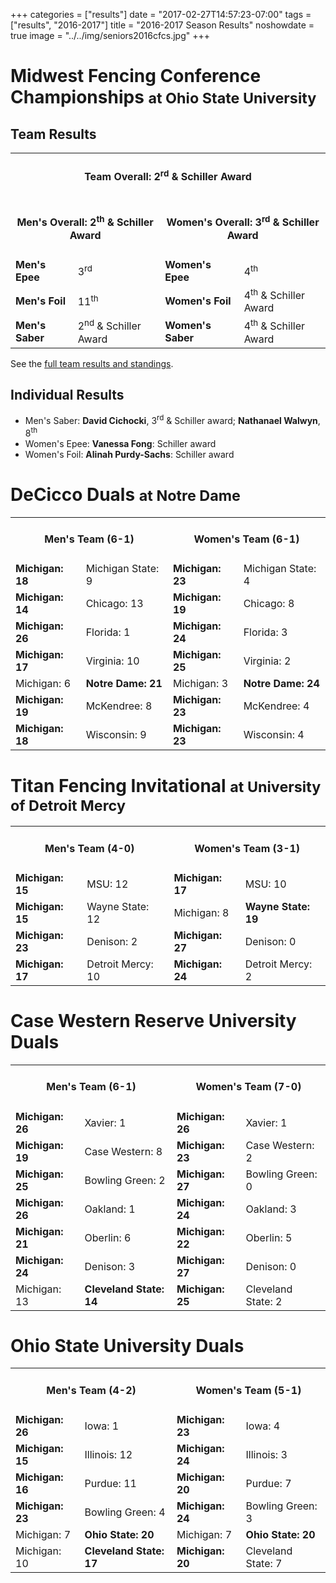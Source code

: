 +++
categories = ["results"]
date = "2017-02-27T14:57:23-07:00"
tags = ["results", "2016-2017"]
title = "2016-2017 Season Results"
noshowdate = true
image = "../../img/seniors2016cfcs.jpg"
+++

# Midwest Fencing Conference Championships <small>at Ohio State University</small>
## Team Results
<table class="table table-striped"><tbody>
<tr><td colspan="4"><h4 align="Center"><strong>Team Overall</strong>: 2<sup>rd</sup> & Schiller Award</h4></td></tr>
<tr><td colspan="2"><h4 align="Center"><strong>Men's Overall</strong>: 2<sup>th</sup> & Schiller Award</h4></td>
    <td colspan="2"><h4 align="Center"><strong>Women's Overall</strong>: 3<sup>rd</sup> & Schiller Award</h4></td></tr>
<tr><td><strong>Men's Epee</strong></td><td>3<sup>rd</sup></td>
    <td><strong>Women's Epee</strong></td><td>4<sup>th</sup></td></tr>
<tr><td><strong>Men's Foil</strong></td><td>11<sup>th</sup></td>
    <td><strong>Women's Foil</strong></td><td>4<sup>th</sup> & Schiller Award</td></tr>
<tr><td><strong>Men's Saber</strong></td><td>2<sup>nd</sup> & Schiller Award</td>
    <td><strong>Women's Saber</strong></td><td>4<sup>th</sup> & Schiller Award</td></tr>
</tbody></table>

See the [full team results and standings](MFC_2017.pdf).

## Individual Results
 - Men's Saber: **David Cichocki**, 3<sup>rd</sup> & Schiller award; **Nathanael Walwyn**, 8<sup>th</sup>
 - Women's Epee: **Vanessa Fong**: Schiller award
 - Women's Foil: **Alinah Purdy-Sachs**: Schiller award

# DeCicco Duals <small>at Notre Dame</small>
<table class="table table-striped"><tbody>
<tr><td colspan="2"><h4 align="Center"><strong>Men's Team</strong> (6-1)</h4></td>  <td colspan="2"><h4 align="Center"><strong>Women's Team</strong> (6-1)</h4></td></tr>
<tr><td><strong>Michigan: 18</strong></td><td>Michigan State: 9</td>      	    <td><strong>Michigan: 23</strong></td><td>Michigan State: 4</td></tr>
<tr><td><strong>Michigan: 14</strong></td><td>Chicago: 13</td>             	    <td><strong>Michigan: 19</strong></td><td>Chicago: 8</td></tr>
<tr><td><strong>Michigan: 26</strong></td><td>Florida: 1</td>             	    <td><strong>Michigan: 24</strong></td><td>Florida: 3</td></tr>
<tr><td><strong>Michigan: 17</strong></td><td>Virginia: 10</td>             	<td><strong>Michigan: 25</strong></td><td>Virginia: 2</td></tr>
<tr><td>Michigan: 6</td><td><strong>Notre Dame: 21</strong></td>           	    <td>Michigan: 3</td><td><strong>Notre Dame: 24</strong></td></tr>
<tr><td><strong>Michigan: 19</strong></td><td>McKendree: 8</td>             	<td><strong>Michigan: 23</strong></td><td>McKendree: 4</td></tr>
<tr><td><strong>Michigan: 18</strong></td><td>Wisconsin: 9</td>             	<td><strong>Michigan: 23</strong></td><td>Wisconsin: 4</td></tr>
</tbody></table>

# Titan Fencing Invitational <small>at University of Detroit Mercy</small>
<table class="table table-striped"><tbody>
<tr><td colspan="2"><h4 align="Center"><strong>Men's Team</strong> (4-0)</h4></td>  <td colspan="2"><h4 align="Center"><strong>Women's Team</strong> (3-1)</h4></td></tr>
<tr><td><strong>Michigan: 15</strong></td><td>MSU: 12</td>                          <td><strong>Michigan: 17</strong></td><td>MSU: 10</td></tr>
<tr><td><strong>Michigan: 15</strong></td><td>Wayne State: 12</td>                  <td>Michigan: 8</td><td><strong>Wayne State: 19</strong></td></tr>
<tr><td><strong>Michigan: 23</strong></td><td>Denison: 2</td>                       <td><strong>Michigan: 27</strong></td><td>Denison: 0</td></tr>
<tr><td><strong>Michigan: 17</strong></td><td>Detroit Mercy: 10</td>                <td><strong>Michigan: 24</strong></td><td>Detroit Mercy: 2</td></tr>
</tbody></table>

# Case Western Reserve University Duals
<table class="table table-striped"><tbody>
<tr><td colspan="2"><h4 align="Center"><strong>Men's Team</strong> (6-1)</h4></td>  <td colspan="2"><h4 align="Center"><strong>Women's Team</strong> (7-0)</h4></td></tr>
<tr><td><strong>Michigan: 26</strong></td><td>Xavier: 1</td>                        <td><strong>Michigan: 26</strong></td><td>Xavier: 1</td></tr>
<tr><td><strong>Michigan: 19</strong></td><td>Case Western: 8</td>                  <td><strong>Michigan: 23</strong></td><td>Case Western: 2</td></tr>
<tr><td><strong>Michigan: 25</strong></td><td>Bowling Green: 2</td>                 <td><strong>Michigan: 27</strong></td><td>Bowling Green: 0</td></tr>
<tr><td><strong>Michigan: 26</strong></td><td>Oakland: 1</td>                       <td><strong>Michigan: 24</strong></td><td>Oakland: 3</td></tr>
<tr><td><strong>Michigan: 21</strong></td><td>Oberlin: 6</td>                       <td><strong>Michigan: 22</strong></td><td>Oberlin: 5</td></tr>
<tr><td><strong>Michigan: 24</strong></td><td>Denison: 3</td>                       <td><strong>Michigan: 27</strong></td><td>Denison: 0</td></tr>
<tr><td>Michigan: 13</td><td><strong>Cleveland State: 14</strong></td>              <td><strong>Michigan: 25</strong></td><td>Cleveland State: 2</td></tr>
</tbody></table>

# Ohio State University Duals
<table class="table table-striped"><tbody>
<tr><td colspan="2"><h4 align="Center"><strong>Men's Team</strong> (4-2)</h4></td>  <td colspan="2"><h4 align="Center"><strong>Women's Team</strong> (5-1)</h4></td></tr>
<tr><td><strong>Michigan: 26</strong></td><td>Iowa: 1</td>                          <td><strong>Michigan: 23</strong></td><td>Iowa: 4</td></tr>
<tr><td><strong>Michigan: 15</strong></td><td>Illinois: 12</td>                     <td><strong>Michigan: 24</strong></td><td>Illinois: 3</td></tr>
<tr><td><strong>Michigan: 16</strong></td><td>Purdue: 11</td>                       <td><strong>Michigan: 20</strong></td><td>Purdue: 7</td></tr>
<tr><td><strong>Michigan: 23</strong></td><td>Bowling Green: 4</td>                 <td><strong>Michigan: 24</strong></td><td>Bowling Green: 3</td></tr>
<tr><td>Michigan: 7</td><td><strong>Ohio State: 20</strong></td>                    <td>Michigan: 7</td><td><strong>Ohio State: 20</strong></td></tr>
<tr><td>Michigan: 10</td><td><strong>Cleveland State: 17</strong></td>              <td><strong>Michigan: 20</strong></td><td>Cleveland State: 7</td></tr>
</tbody></table>
